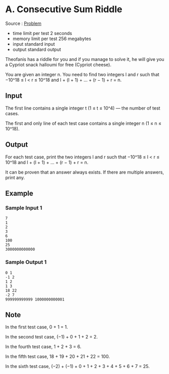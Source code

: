 # A. Consecutive Sum Riddle

Source : [Problem](https://codeforces.com/problemset/problem/1594/A)

- time limit per test 2 seconds
- memory limit per test 256 megabytes
- input standard input
- output standard output

Theofanis has a riddle for you and if you manage to solve it, he will give you a Cypriot snack halloumi for free (Cypriot cheese).

You are given an integer n. You need to find two integers l
and r such that −10^18 ≤ l < r ≤ 10^18 and l + (l + 1) + … + (r − 1) + r = n.

## Input

The first line contains a single integer t
(1 ≤ t ≤ 10^4) — the number of test cases.

The first and only line of each test case contains a single integer n
(1 ≤ n ≤ 10^18).

## Output

For each test case, print the two integers l and r such that −10^18 ≤ l < r ≤ 10^18 and l + (l + 1) + … + (r − 1) + r = n.

It can be proven that an answer always exists. If there are multiple answers, print any.

## Example

### Sample Input 1

    7
    1
    2
    3
    6
    100
    25
    3000000000000

### Sample Output 1

    0 1
    -1 2
    1 2
    1 3
    18 22
    -2 7
    999999999999 1000000000001

## Note

In the first test case, 0 + 1 = 1.

In the second test case, (−1) + 0 + 1 + 2 = 2.

In the fourth test case, 1 + 2 + 3 = 6.

In the fifth test case, 18 + 19 + 20 + 21 + 22 = 100.

In the sixth test case, (−2) + (−1) + 0 + 1 + 2 + 3 + 4 + 5 + 6 + 7 = 25.
